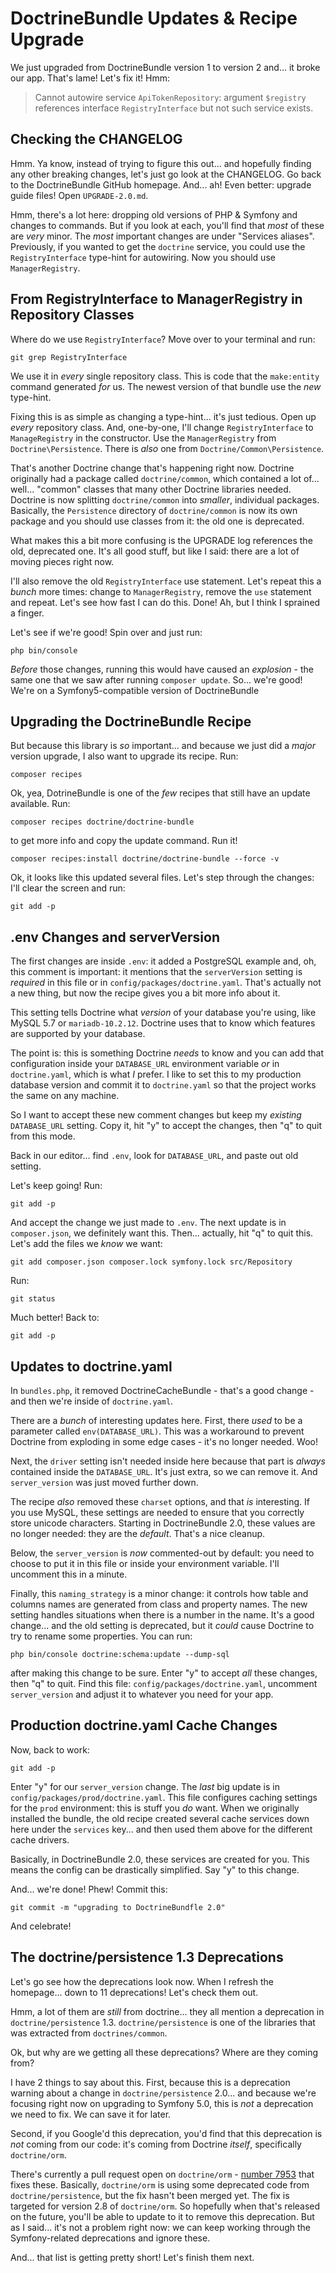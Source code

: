 # DoctrineBundle Updates & Recipe Upgrade

We just upgraded from DoctrineBundle version 1 to version 2 and... it broke our
app. That's lame! Let's fix it! Hmm:

> Cannot autowire service `ApiTokenRepository`: argument `$registry` references
> interface `RegistryInterface` but not such service exists.

## Checking the CHANGELOG

Hmm. Ya know, instead of trying to figure this out... and hopefully finding any
other breaking changes, let's just go look at the CHANGELOG. Go back to the
DoctrineBundle GitHub homepage. And... ah! Even better: upgrade guide files!
Open `UPGRADE-2.0.md`.

Hmm, there's a lot here: dropping old versions of PHP & Symfony and changes to
commands. But if you look at each, you'll find that *most* of these are *very*
minor. The *most* important changes are under "Services aliases". Previously,
if you wanted to get the `doctrine` service, you could use the `RegistryInterface`
type-hint for autowiring. Now you should use `ManagerRegistry`.

## From RegistryInterface to ManagerRegistry in Repository Classes

Where do we use `RegistryInterface`? Move over to your terminal and run:

```terminal
git grep RegistryInterface
```

We use it in *every* single repository class. This is code that the
`make:entity` command generated *for* us. The newest version of that bundle
use the *new* type-hint.

Fixing this is as simple as changing a type-hint... it's just tedious. Open up
*every* repository class. And, one-by-one, I'll change `RegistryInterface` to
`ManageRegistry` in the constructor. Use the `ManagerRegistry` from
`Doctrine\Persistence`. There is *also* one from `Doctrine/Common\Persistence`.

That's another Doctrine change that's happening right now. Doctrine originally
had a package called `doctrine/common`, which contained a lot of... well...
"common" classes that many other Doctrine libraries needed. Doctrine is now
splitting `doctrine/common` into *smaller*, individual packages. Basically,
the `Persistence` directory of `doctrine/common` is now its own package and you
should use classes from it: the old one is deprecated.

What makes this a bit more confusing is the UPGRADE log  references the old,
deprecated one. It's all good stuff, but like I said: there are a lot of moving
pieces right now.

I'll also remove the old `RegistryInterface` use statement. Let's repeat this
a *bunch* more times: change to `ManagerRegistry`, remove the `use` statement
and repeat. Let's see how fast I can do this. Done! Ah, but I think I sprained
a finger.

Let's see if we're good! Spin over and just run:

```terminal
php bin/console
```

*Before* those changes, running this would have caused an *explosion* - the same
one that we saw after running `composer update`. So... we're good! We're on a
Symfony5-compatible version of DoctrineBundle

## Upgrading the DoctrineBundle Recipe

But because this library is *so* important... and because we just did a *major*
version upgrade, I also want to upgrade its recipe. Run:

```terminal
composer recipes
```

Ok, yea, DotrineBundle is one of the *few* recipes that still have an update
available. Run:

```terminal
composer recipes doctrine/doctrine-bundle
```

to get more info and copy the update command. Run it!

```terminal-silent
composer recipes:install doctrine/doctrine-bundle --force -v
```

Ok, it looks like this updated several files. Let's step through the changes:
I'll clear the screen and run:

```terminal
git add -p
```

## .env Changes and serverVersion

The first changes are inside `.env`: it added a PostgreSQL example and, oh, this
comment is important: it mentions that the `serverVersion` setting is
*required* in this file or in `config/packages/doctrine.yaml`. That's actually
not a new thing, but now the recipe gives you a bit more info about it.

This setting tells Doctrine what *version* of your database you're using, like
MySQL 5.7 or `mariadb-10.2.12`. Doctrine uses that to know which features are
supported by your database.

The point is: this is something Doctrine *needs* to know and you can add that
configuration inside your `DATABASE_URL` environment variable *or* in
`doctrine.yaml`, which is what *I* prefer. I like to set this to my production
database version and commit it to `doctrine.yaml` so that the project works
the same on any machine.

So I want to accept these new comment changes but keep my *existing* `DATABASE_URL`
setting. Copy it, hit "y" to accept the changes, then "q" to quit from this
mode.

Back in our editor... find `.env`, look for `DATABASE_URL`, and paste out old
setting.

Let's keep going! Run:

```terminal
git add -p
```

And accept the change we just made to `.env`. The next update is in `composer.json`,
we definitely want this. Then... actually, hit "q" to quit this. Let's add the
files we *know* we want:

```terminal
git add composer.json composer.lock symfony.lock src/Repository
```

Run:

```terminal
git status
```

Much better! Back to:

```terminal
git add -p
```

## Updates to doctrine.yaml

In `bundles.php`, it removed DoctrineCacheBundle - that's a good change - and
then we're inside of `doctrine.yaml`.

There are a *bunch* of interesting updates here. First, there *used* to be a
parameter called `env(DATABASE_URL)`. This was a workaround to prevent Doctrine
from exploding in some edge cases - it's no longer needed. Woo!

Next, the `driver` setting isn't needed inside here because that part is *always*
contained inside the `DATABASE_URL`. It's just extra, so we can remove it. And
`server_version` was just moved further down.

The recipe *also* removed these `charset` options, and that *is* interesting.
If you use MySQL, these settings are needed to ensure that you correctly store
unicode characters. Starting in DoctrineBundle 2.0, these values are no longer
needed: they are the *default*. That's a nice cleanup.

Below, the `server_version` is *now* commented-out by default: you need to choose
to put it in this file or inside your environment variable. I'll uncomment this
in a minute.

Finally, this `naming_strategy` is a minor change: it controls how table and
columns names are generated from class and property names. The new setting handles
situations when there is a number in the name. It's a good change... and the old
setting is deprecated, but it *could* cause Doctrine to try to rename some
properties. You can run:

```terminal
php bin/console doctrine:schema:update --dump-sql
```

after making this change to be sure. Enter "y" to accept *all* these changes,
then "q" to quit. Find this file: `config/packages/doctrine.yaml`, uncomment
`server_version` and adjust it to whatever you need for your app.

## Production doctrine.yaml Cache Changes

Now, back to work:

```terminal
git add -p
```

Enter "y" for our `server_version` change. The *last* big update is in
`config/packages/prod/doctrine.yaml`. This file configures caching settings
for the `prod` environment: this is stuff you *do* want. When we originally
installed the bundle, the old recipe created several cache services down here
under the `services` key... and then used them above for the different cache
drivers.

Basically, in DoctrineBundle 2.0, these services are created for you. This means
the config can be drastically simplified. Say "y" to this change.

And... we're done! Phew! Commit this:

```terminal
git commit -m "upgrading to DoctrineBundfle 2.0"
```

And celebrate!

## The doctrine/persistence 1.3 Deprecations

Let's go see how the deprecations look now. When I refresh the homepage... down
to 11 deprecations! Let's check them out.

Hmm, a lot of them are *still* from doctrine... they all mention a deprecation
in `doctrine/persistence` 1.3. `doctrine/persistence` is one of the libraries
that was extracted from `doctrines/common`.

Ok, but why are we getting all these deprecations? Where are they coming from?

I have 2 things to say about this. First, because this is a deprecation warning
about a change in `doctrine/persistence` 2.0... and because we're focusing right
now on upgrading to Symfony 5.0, this is *not* a deprecation we need to fix. We
can save it for later.

Second, if you Google'd this deprecation, you'd find that this deprecation is
*not* coming from our code: it's coming from Doctrine *itself*, specifically
`doctrine/orm`.

There's currently a pull request open on `doctrine/orm` -
[number 7953](https://github.com/doctrine/orm/pull/7953) that fixes these.
Basically, `doctrine/orm` is using some deprecated code from `doctrine/persistence`,
but the fix hasn't been merged yet. The fix is targeted for version 2.8 of
`doctrine/orm`. So hopefully when that's released on the future, you'll be able
to update to it to remove this deprecation. But as I said... it's not a problem
right now: we can keep working through the Symfony-related deprecations and
ignore these.

And... that list is getting pretty short! Let's finish them next.
